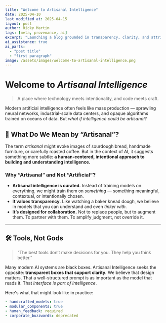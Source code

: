 ```yaml
---
title: "Welcome to Artisanal Intelligence"
date: 2025-04-10
last_modified_at: 2025-04-15
layout: post
author: Ricky Martin
tags: [meta, provenance, ai]
excerpt: "Launching a blog grounded in transparency, clarity, and attribution."
ai_assistance: true
ai_parts:
  - "post title"
  - "first paragraph"
image: /assets/images/welcome-to-artisanal-intelligence.png
---
```



# Welcome to *Artisanal Intelligence*

> A place where technology meets intentionality, and code meets craft.

Modern artificial intelligence often feels like mass production — sprawling neural networks, industrial-scale data centers, and opaque algorithms trained on oceans of data. But *what if intelligence could be artisanal*?

## 🧠 What Do We Mean by “Artisanal”?

The term *artisanal* might evoke images of sourdough bread, handmade furniture, or carefully roasted coffee. But in the context of AI, it suggests something more subtle: **a human-centered, intentional approach to building and understanding intelligence.**

### Why “Artisanal” and Not “Artificial”?

- **Artisanal intelligence is curated.** Instead of training models on everything, we might train them on *something* — something meaningful, contextual, or intentionally chosen.
- **It values transparency.** Like watching a baker knead dough, we believe in models that you can understand and even *tinker with*.
- **It’s designed for collaboration.** Not to replace people, but to augment them. To partner with them. To amplify judgment, not override it.

---

## 🛠️ Tools, Not Gods

> “The best tools don’t make decisions for you. They help you think better.”

Many modern AI systems are black boxes. Artisanal Intelligence seeks the opposite: **transparent boxes that support clarity.** We believe that design matters. That a well-structured prompt is as important as the model that reads it. That *interface is part of intelligence*.

Here's what that might look like in practice:

```yaml
- handcrafted_models: true
- modular_components: true
- human_feedback: required
- corporate_buzzwords: deprecated
```
